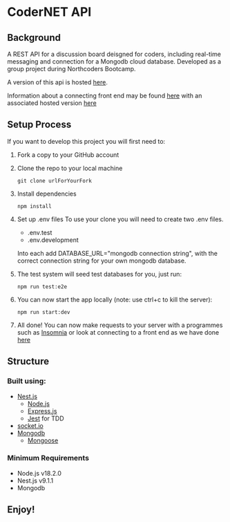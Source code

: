 # CoderNET API

## Background

A REST API for a discussion board deisgned for coders, including real-time messaging and connection for a Mongodb cloud database. Developed as a group project during Northcoders Bootcamp.

A version of this api is hosted [here](https://codernetapi.onrender.com/api/users).

Information about a connecting front end may be found [here](https://github.com/jefner876/codernet-frontend-solo) with an associated hosted version [here](https://codernetx.onrender.com)

## Setup Process

If you want to develop this project you will first need to:

1. Fork a copy to your GitHub account
2. Clone the repo to your local machine
   ```
   git clone urlForYourFork
   ```
3. Install dependencies

   ```
   npm install
   ```

4. Set up .env files
   To use your clone you will need to create two .env files.

   - .env.test
   - .env.development

   Into each add DATABASE_URL="mongodb connection string", with the correct connection string for your own mongodb database.

5. The test system will seed test databases for you, just run:
   ```
   npm run test:e2e
   ```
6. You can now start the app locally (note: use ctrl+c to kill the server):
   ```
   npm run start:dev
   ```
7. All done! You can now make requests to your server with a programmes such as [Insomnia](https://insomnia.rest/) or look at connecting to a front end as we have done [here](https://github.com/Guy0017/Guy0017-coderNet-FE)

## Structure

### Built using:

- [Nest.js](https://nestjs.com/)
  - [Node.js](https://nodejs.org/en/about/)
  - [Express.js](https://expressjs.com/)
  - [Jest](https://jestjs.io/) for TDD
- [socket.io](https://socket.io/)
- [Mongodb](https://www.mongodb.com/)
  - [Mongoose](https://mongoosejs.com/)

### Minimum Requirements

- Node.js v18.2.0
- Nest.js v9.1.1
- Mongodb

## Enjoy!
